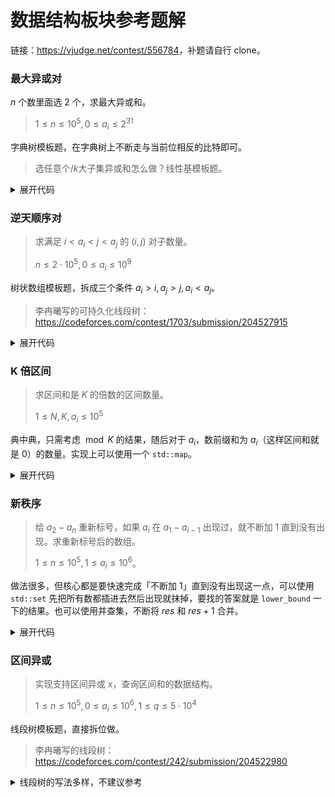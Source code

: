 # 数据结构板块参考题解

链接：<https://vjudge.net/contest/556784>，补题请自行 clone。

### 最大异或对

$n$ 个数里面选 $2$ 个，求最大异或和。

> $1 \leq n \leq 10^5, 0 \leq a_i \leq 2^{31}$

字典树模板题，在字典树上不断走与当前位相反的比特即可。

> 选任意个/$k$大子集异或和怎么做？线性基模板题。

<details><summary>展开代码</summary>

```cpp
#include <bits/stdc++.h>

using ll = long long;

int main() {
    std::cin.tie(nullptr)->sync_with_stdio(false);

    int n;
    std::cin >> n;
    std::vector<int> a(n);
    for (int &i : a) std::cin >> i;

    std::vector<std::array<int, 2>> tr(n * 30 + 1);
    int cnt = 0;

    int ans = 0;
    for (int x : a) {
        // query
        int res = 0;
        for (int i = 30, p = 0; ~i; i--) {
            int y = x >> i & 1;
            if (tr[p][!y])
                p = tr[p][!y], res = 2 * res + 1;
            else
                p = tr[p][y], res = 2 * res;
        }
        ans = std::max(ans, res);

        // insert
        for (int i = 30, p = 0; ~i; i--) {
            int y = x >> i & 1;
            if (!tr[p][y]) tr[p][y] = ++cnt;
            p = tr[p][y];
        }
    }

    std::cout << ans << '\n';
}
```

</details>

### 逆天顺序对
> 求满足 $i \lt a_i \lt j \lt a_j$ 的 $(i, j)$ 对子数量。
>
> $n \leq 2 \cdot 10^5, 0 \leq a_i \leq 10^9$

树状数组模板题，拆成三个条件 $a_i \gt i, a_j \gt j, a_i \lt a_j$。

> 李冉曦写的可持久化线段树：<https://codeforces.com/contest/1703/submission/204527915>

<details><summary>展开代码</summary>

```cpp
#include <bits/stdc++.h>

using ll = long long; // <+>

int main() {
  std::cin.tie(nullptr)->sync_with_stdio(false);

  int tt;
  std::cin >> tt;
  void solve();
  while (tt--) {
    solve();
  }

  return 0;
}

void solve() {
  int n;
  std::cin >> n;

  std::vector<int> a(n);
  for (int &i : a) {
    std::cin >> i;
  }

  std::vector<int> tree(n + 1, 0);

  ll ans = 0;
  for (int i = n - 1; ~i; --i) {
    if (a[i] < i + 1) {
      // query
      for (int j = i + 2; j <= n; j += j & -j) {
        ans += tree[j];
      }
      // modify
      for (int j = a[i]; j; j -= j & -j) {
        tree[j] += 1;
      }
    }
  }

  std::cout << ans << "\n";
}
```

</details>

### K 倍区间
> 求区间和是 $K$ 的倍数的区间数量。
>
> $1 \leq N, K, a_i \leq 10^5$

典中典，只需考虑 $\bmod K$ 的结果，随后对于 $a_i$，数前缀和为 $a_i$（这样区间和就是 $0$）的数量。实现上可以使用一个 `std::map`。

<details><summary>展开代码</summary>

```cpp
#include <bits/stdc++.h>

using ll = long long;

int main() {
    std::cin.tie(nullptr)->sync_with_stdio(false);

    int n, k;
    std::cin >> n >> k;

    ll ans = 0, s = 0;
    std::map<ll, ll> cnt {{0, 1}};

    for (int i = 0, x; i < n; i++) {
        std::cin >> x;
        ++cnt[(s += x %= k) %= k];
    }

    for (int i = 0; i < k; i++) {
        ans += cnt[i] * (cnt[i] - 1) / 2;
    }

    std::cout << ans << '\n';

    return 0;
}
```

</details>

### 新秩序
> 给 $a_2 - a_n$ 重新标号，如果 $a_i$ 在 $a_1 - a_{i - 1}$ 出现过，就不断加 $1$ 直到没有出现。求重新标号后的数组。
>
> $1 \leq n \leq 10^5, 1 \leq a_i \leq 10 ^ 6$。

做法很多，但核心都是要快速完成「不断加 $1$」直到没有出现这一点，可以使用 `std::set` 先把所有数都插进去然后出现就抹掉，要找的答案就是 `lower_bound` 一下的结果。也可以使用并查集，不断将 $res$ 和 $res + 1$ 合并。

<details><summary>展开代码</summary>

```cpp
#include <bits/stdc++.h>

using ll = long long;

int main() {
    std::cin.tie(nullptr)->sync_with_stdio(false);

    int n;
    std::cin >> n;
    std::vector a(n, 0);

    static const int N = 1000010;
    std::vector p(N, 0);
    std::iota(p.begin(), p.end(), 0);
    std::function<int(int)> find = [&find, &p](int x) -> int {
        return p[x] = p[x] == x ? x : find(p[x]);
    };

    for (int i = 0; i < n; i++) {
        std::cin >> a[i];
        a[i] = find(a[i]);
        p[a[i]] = a[i] + 1;
        std::cout << a[i] << " \n"[i + 1 == n];
    }

    return 0;
}
```

</details>

### 区间异或
> 实现支持区间异或 $x$，查询区间和的数据结构。
>
> $1 \leq n \leq 10^5, 0 \leq a_i \leq 10^6, 1 \leq q \leq 5 \cdot 10^4$

线段树模板题，直接拆位做。

> 李冉曦写的线段树：<https://codeforces.com/contest/242/submission/204522980>

<details><summary>线段树的写法多样，不建议参考</summary>

```cpp
#include <bits/stdc++.h>

using ll = long long;

const int N = 100010;
int n, m, a[N];
int tag[N << 2], flip[N << 2][20];

#define ls p << 1
#define rs ls | 1

void pushup(int p) {
    for (int i = 0; i < 20; i++) {
        flip[p][i] = flip[ls][i] + flip[rs][i];
    }
}

void build(int L, int R, int p) {
    if (L == R) {
        for (int i = 0; i < 20; i++) {
            if (a[L] >> i & 1) {
                flip[p][i] = 1;
            }
        }
        return;
    }

    int m = (L + R) / 2;
    build(L, m, ls), build(m + 1, R, rs);
    pushup(p);
}

void pushdown(int L, int R, int p) {
    if (tag[p]) {
        int m = (L + R) / 2;
        for (int i = 0; i < 20; i++) {
            if (tag[p] >> i & 1) {
                flip[ls][i] = (m - L + 1) - flip[ls][i];
                flip[rs][i] = (R - m) - flip[rs][i];
            }
        }
        tag[ls] ^= tag[p], tag[rs] ^= tag[p];
        tag[p] = 0;
    }
}

void update(int L, int R, int p, int l, int r, int val) {
    if (R < l || r < L) return;
    if (l <= L && R <= r) {
        for (int i = 0; i < 20; i++) {
            if (val >> i & 1) {
                flip[p][i] = (R - L + 1) - flip[p][i];
            }
        }
        tag[p] ^= val;
        return;
    }
    pushdown(L, R, p);

    int m = (L + R) / 2;
    update(L, m, ls, l, r, val), update(m + 1, R, rs, l, r, val);
    pushup(p);
}

ll query(int L, int R, int p, int l, int r) {
    if (R < l || r < L) return 0;
    if (l <= L && R <= r) {
        ll ret = 0;
        for (int i = 0; i < 20; i++) {
            ret += (ll)flip[p][i] * (1 << i);
        }
        return ret;
    }
    pushdown(L, R, p);

    int m = (L + R) / 2;
    return query(L, m, ls, l, r) + query(m + 1, R, rs, l, r);
}

int main() {
    std::cin.tie(nullptr)->sync_with_stdio(false);

    std::cin >> n;
    for (int i = 1; i <= n; i++) {
        std::cin >> a[i];
    }

    build(1, n, 1);

    std::cin >> m;
    while (m--) {
        int op, l, r, x;
        std::cin >> op >> l >> r;
        if (op == 1) {
            std::cout << query(1, n, 1, l, r) << '\n';
        } else {
            std::cin >> x;
            update(1, n, 1, l, r, x);
        }
    }

    return 0;
}
```

</details>
